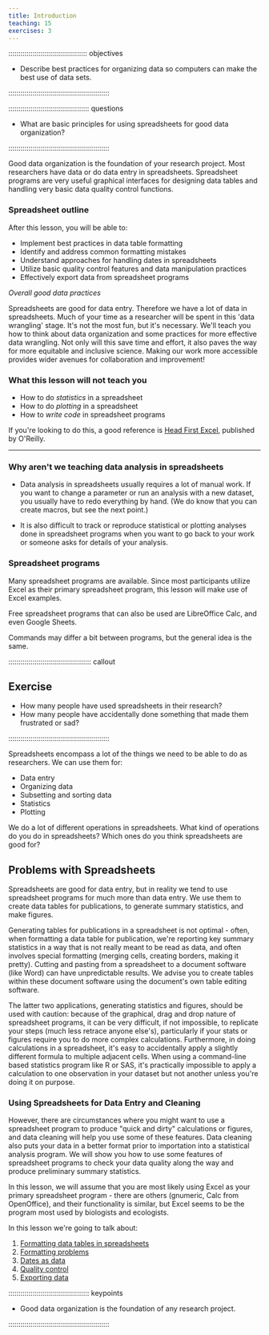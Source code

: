 ```yaml
---
title: Introduction
teaching: 15
exercises: 3
---
```


::::::::::::::::::::::::::::::::::::::: objectives

- Describe best practices for organizing data so computers can make the best use of data sets.

::::::::::::::::::::::::::::::::::::::::::::::::::

:::::::::::::::::::::::::::::::::::::::: questions

- What are basic principles for using spreadsheets for good data organization?

::::::::::::::::::::::::::::::::::::::::::::::::::

Good data organization is the foundation of your research
project. Most researchers have data or do data entry in
spreadsheets. Spreadsheet programs are very useful graphical
interfaces for designing data tables and handling very basic data
quality control functions.

### Spreadsheet outline

After this lesson, you will be able to:

- Implement best practices in data table formatting
- Identify and address common formatting mistakes
- Understand approaches for handling dates in spreadsheets
- Utilize basic quality control features and data manipulation practices
- Effectively export data from spreadsheet programs

*Overall good data practices*

Spreadsheets are good for data entry. Therefore we have a lot of data
in spreadsheets.
Much of your time as a researcher will be spent in this 'data wrangling' stage.
It's not the most fun, but it's necessary. We'll teach you how to think
about data organization and some practices for more effective data wrangling. Not only
will this save time and effort, it also paves the way for more equitable and inclusive
science. Making our work more accessible provides wider avenues for collaboration
and improvement!

### What this lesson will not teach you

- How to do *statistics* in a spreadsheet
- How to do *plotting* in a spreadsheet
- How to *write code* in spreadsheet programs

If you're looking to do this, a good reference is
[Head First Excel](https://www.amazon.com/Head-First-Excel-learners-spreadsheets/dp/0596807694/), published by O'Reilly.

***

### Why aren't we teaching data analysis in spreadsheets

- Data analysis in spreadsheets usually requires a lot of manual
  work. If you want to change a parameter or run an analysis with a
  new dataset, you usually have to redo everything by hand. (We do
  know that you can create macros, but see the next point.)

- It is also difficult to track or reproduce statistical or plotting
  analyses done in spreadsheet programs when you want to go back to
  your work or someone asks for details of your analysis.

### Spreadsheet programs

Many spreadsheet programs are available. Since most participants utilize Excel as their primary spreadsheet program, this lesson will make use of Excel examples.

Free spreadsheet programs that can also be used are LibreOffice Calc, and even Google Sheets.

Commands may differ a bit between programs, but the general idea
is the same.

:::::::::::::::::::::::::::::::::::::::::  callout

## Exercise

- How many people have used spreadsheets in their research?
- How many people have accidentally done something that made them
  frustrated or sad?
  

::::::::::::::::::::::::::::::::::::::::::::::::::

Spreadsheets encompass a lot of the things we need
to be able to do as researchers. We can use them for:

- Data entry
- Organizing data
- Subsetting and sorting data
- Statistics
- Plotting

We do a lot of different operations in spreadsheets. What kind of operations do you do in spreadsheets? Which ones do you think spreadsheets are good for?

## Problems with Spreadsheets

Spreadsheets are good for data entry, but in reality we tend to
use spreadsheet programs for much more than data entry. We use them
to create data tables for publications, to generate summary
statistics, and make figures.

Generating tables for publications in a spreadsheet is not
optimal - often, when formatting a data table for publication, we're
reporting key summary statistics in a way that is not really meant to
be read as data, and often involves special formatting
(merging cells, creating borders, making it pretty). Cutting and pasting from a spreadsheet
to a document software (like Word) can have unpredictable results.
We advise you to create tables within these document software
using the document's own table editing software.

The latter two applications, generating statistics and figures, should
be used with caution: because of the graphical, drag and drop nature of
spreadsheet programs, it can be very difficult, if not impossible, to
replicate your steps (much less retrace anyone else's), particularly if your
stats or figures require you to do more complex calculations. Furthermore,
in doing calculations in a spreadsheet, it's easy to accidentally apply a
slightly different formula to multiple adjacent cells. When using a
command-line based statistics program like R or SAS, it's practically
impossible to apply a calculation to one observation in your
dataset but not another unless you're doing it on purpose.

### Using Spreadsheets for Data Entry and Cleaning

However, there are circumstances where you might want to use a spreadsheet
program to produce "quick and dirty" calculations or figures, and data
cleaning will help you use some of these features. Data cleaning also
puts your data in a better format prior to importation into a
statistical analysis program. We will show you how to use some features of
spreadsheet programs to check your data quality along the way and produce
preliminary summary statistics.

In this lesson, we will assume that you are most likely using Excel as
your primary spreadsheet program - there are others (gnumeric, Calc
from OpenOffice), and their functionality is similar, but Excel seems
to be the program most used by biologists and ecologists.

In this lesson we're going to talk about:

1. [Formatting data tables in spreadsheets](01-format-data.md)
2. [Formatting problems](02-common-mistakes.md)
3. [Dates as data](03-dates-as-data.md)
4. [Quality control](04-quality-control.md)
5. [Exporting data](05-exporting-data.md)

:::::::::::::::::::::::::::::::::::::::: keypoints

- Good data organization is the foundation of any research project.

::::::::::::::::::::::::::::::::::::::::::::::::::


